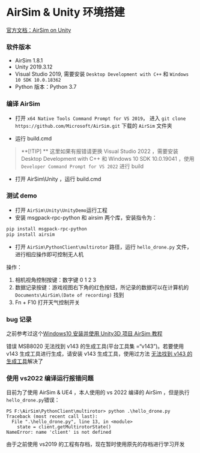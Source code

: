 # AirSim & Unity 环境搭建

[官方文档：AirSim on Unity](https://microsoft.github.io/AirSim/Unity/)

### 软件版本

- AirSim 1.8.1
- Unity 2019.3.12
- Visual Studio 2019, 需要安装 `Desktop Development with C++` 和 `Windows 10 SDK 10.0.18362`
- Python 版本：Python 3.7

### 编译 AirSim

- 打开 `x64 Native Tools Command Prompt for VS 2019`， 进入 `git clone https://github.com/Microsoft/AirSim.git` 下载的 `AirSim` 文件夹

- 运行 build.cmd

> **[!TIP] **
> 这里如果有报错请更换 Visual Studio 2022 ，需要安装 Desktop Development with C++ 和 Windows 10 SDK 10.0.19041 ，使用 `Developer Command Prompt for VS 2022` 进行 build

- 打开 AirSim\Unity ，运行 build.cmd

### 测试 demo

- 打开 `AirSim\Unity\UnityDemo`运行工程
- 安装 msgpack-rpc-python 和 airsim 两个库，安装指令为：

```sh
pip install msgpack-rpc-python
pip install airsim
```

- 打开 `AirSim\PythonClient\multirotor` 路径，运行 `hello_drone.py` 文件，进行相应操作即可控制无人机

操作：

1. 相机视角控制按键：数字键 0 1 2 3
2. 数据记录按键：游戏视图右下角的红色按钮，所记录的数据可以在计算机的 `Documents\AirSim\(Date of recording)` 找到
3. Fn + F10 打开天气控制开关

### bug 记录

之前参考过这个[Windows10 安装并使用 Unity3D 项目 AirSim 教程](https://blog.csdn.net/yldmkx/article/details/108694287?)

错误 MSB8020 无法找到 v143 的生成工具(平台工具集 =“v143”)。若要使用 v143 生成工具进行生成，请安装 v143 生成工具，使用过方法 [无法找到 v143 的生成工具](https://blog.csdn.net/love906897406/article/details/124504065)解决了

### 使用 vs2022 编译运行报错问题

目前为了使用 AirSim & UE4 ，本人使用的 vs 2022 编译的 AirSim ，但是执行 `hello_drone.py`错误：

```
PS F:\AirSim\PythonClient\multirotor> python .\hello_drone.py
Traceback (most recent call last):
  File ".\hello_drone.py", line 13, in <module>
    state = client.getMultirotorState()
NameError: name 'client' is not defined
```

由于之前使用 vs2019 的工程有存档，现在暂时使用原先的存档进行学习开发

